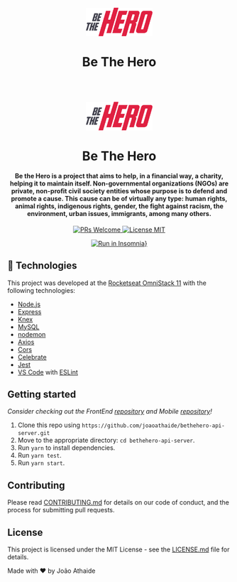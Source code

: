 <h1 align="center">
<br>
  <img src="assets/logo.svg" alt="bethehero" width="150">
<br>
<br>
Be The Hero
</h1>
<h1 align="center">
<br>
  <img src="assets/logo.svg" alt="bethehero" width="150">
<br>
<br>
Be The Hero
</h1>

<h4 align="center">
  Be the Hero is a project that aims to help, in a financial way, a charity, helping it to maintain itself. Non-governmental organizations (NGOs) are private, non-profit civil society entities whose purpose is to defend and promote a cause. This cause can be of virtually any type: human rights, animal rights, indigenous rights, gender, the fight against racism, the environment, urban issues, immigrants, among many others.
</h4>
<p align="center">
  <a href="http://makeapullrequest.com">
    <img src="https://img.shields.io/badge/PRs-welcome-brightgreen.svg?style=flat-square" alt="PRs Welcome">
  </a>
  <a href="https://opensource.org/licenses/MIT">
    <img src="https://img.shields.io/badge/license-MIT-blue.svg?style=flat-square" alt="License MIT">
  </a>
</p>

<div align="center">

[![Run in Insomnia}](https://insomnia.rest/images/run.svg)](https://insomnia.rest/run/?label=Be%20the%20Hero&uri=https%3A%2F%2Fraw.githubusercontent.com%2Fjoaoathaide%2Fbethehero-api-server%2Fmaster%2Finsomnia-bethehero.json%3Ftoken%3DAMB7SLXUMQW2UG7CW457I526RDFRO)

</div>

## :rocket: Technologies

This project was developed at the [Rocketseat OmniStack 11]() with the following technologies:

-   [Node.js](https://nodejs.org/en/)
-   [Express](https://expressjs.com/)
-   [Knex](http://knexjs.org/)
-   [MySQL]()
-   [nodemon](https://nodemon.io/)
-   [Axios](https://www.npmjs.com/package/axios)
-   [Cors](https://www.npmjs.com/package/cors)
-   [Celebrate](https://www.npmjs.com/package/celebrate)
-   [Jest](https://www.npmjs.com/package/jest)
-   [VS Code](https://code.visualstudio.com) with [ESLint](https://marketplace.visualstudio.com/items?itemName=dbaeumer.vscode-eslint)

## Getting started

_Consider checking out the FrontEnd [repository](https://github.com/joaoathaide/bethehero-web) and Mobile [repository](https://github.com/joaoathaide/bethehero-mobile)!_

1. Clone this repo using `https://github.com/joaoathaide/bethehero-api-server.git`
2. Move to the appropriate directory: `cd bethehero-api-server`.<br />
3. Run `yarn` to install dependencies.<br />
4. Run `yarn test`.
5. Run `yarn start`.

## Contributing

Please read [CONTRIBUTING.md](CONTRIBUTING.md) for details on our code of conduct, and the process for submitting pull requests.

## License

This project is licensed under the MIT License - see the [LICENSE.md](LICENSE.md) file for details.

Made with ♥ by João Athaide
